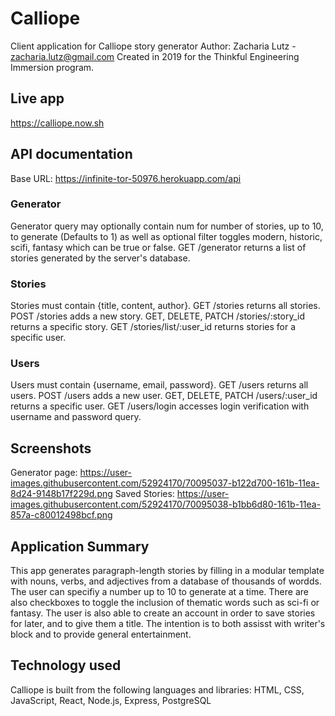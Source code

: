 # Calliope
Client application for Calliope story generator
Author: Zacharia Lutz - zacharia.lutz@gmail.com
Created in 2019 for the Thinkful Engineering Immersion program.

## Live app
https://calliope.now.sh

## API documentation
Base URL: https://infinite-tor-50976.herokuapp.com/api

### Generator
Generator query may optionally contain num for number of stories, up to 10, to generate (Defaults to 1)
as well as optional filter toggles modern, historic, scifi, fantasy which can be true or false.
GET /generator returns a list of stories generated by the server's database.

### Stories
Stories must contain {title, content, author}.
GET /stories returns all stories.
POST /stories adds a new story.
GET, DELETE, PATCH /stories/:story_id returns a specific story.
GET /stories/list/:user_id returns stories for a specific user.

### Users
Users must contain {username, email, password}.
GET /users returns all users.
POST /users adds a new user.
GET, DELETE, PATCH /users/:user_id returns a specific user.
GET /users/login accesses login verification with username and password query.

## Screenshots

Generator page:
https://user-images.githubusercontent.com/52924170/70095037-b122d700-161b-11ea-8d24-9148b17f229d.png
Saved Stories:
https://user-images.githubusercontent.com/52924170/70095038-b1bb6d80-161b-11ea-857a-c80012498bcf.png

## Application Summary
This app generates paragraph-length stories by filling in a modular template with nouns, verbs, and adjectives
from a database of thousands of wordds. The user can specifiy a number up to 10 to generate at a time.
There are also checkboxes to toggle the inclusion of thematic words such as sci-fi or fantasy.
The user is also able to create an account in order to save stories for later, and to give them a title.
The intention is to both assisst with writer's block and to provide general entertainment.

## Technology used
Calliope is built from the following languages and libraries:
HTML, CSS, JavaScript, React, Node.js, Express, PostgreSQL